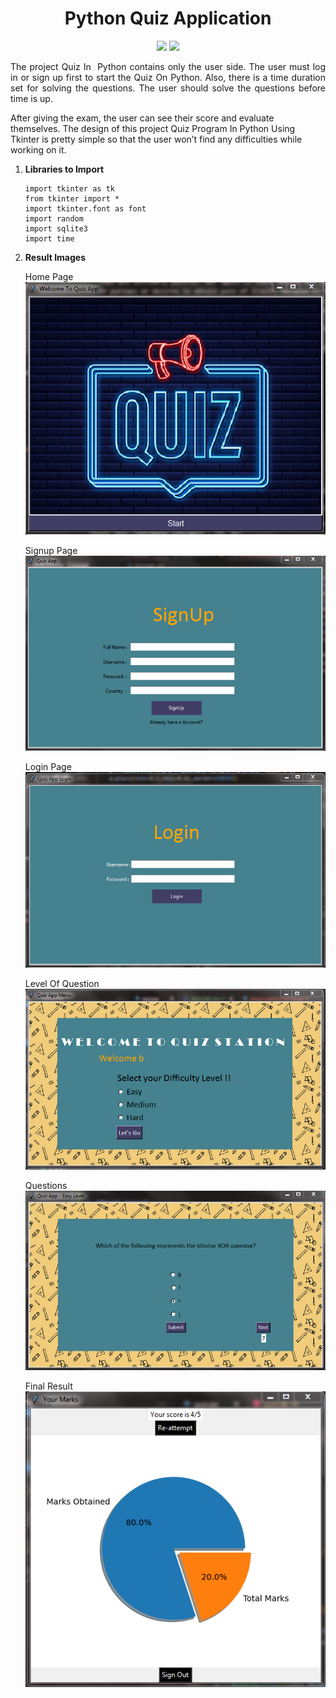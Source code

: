 <h1 align="center">Python Quiz Application</h1>
<p align="center">
<img src="https://img.shields.io/badge/Python-FFD43B?style=for-the-badge&logo=python&logoColor=blue" />
<img src="https://img.shields.io/badge/SQLite-07405E?style=for-the-badge&logo=sqlite&logoColor=white" />
</p>

<p  align="justify">
The project Quiz In  Python contains only the user side. The user must log in or sign up first to start the Quiz On Python. Also, there is a time duration set for solving the questions. The user should solve the questions before time is up.

After giving the exam, the user can see their score and evaluate themselves. The design of this project Quiz Program In Python Using Tkinter is pretty simple so that the user won’t find any difficulties while working on it.
</p>

1. **Libraries to Import**

    ```
    import tkinter as tk
    from tkinter import *
    import tkinter.font as font
    import random
    import sqlite3 
    import time
    ```
2. **Result Images**

    Home Page
    ![Read Image](/Images/readme_home.PNG)

    Signup Page
    ![Read Image](/Images/readme_singup.PNG)

    Login Page
    ![Read Image](/Images/readme_signin.PNG)

    Level Of Question
    ![Read Image](/Images/readme_level.PNG)

    Questions
    ![Read Image](/Images/readme_question.PNG)

    Final Result
    ![Read Image](/Images/readme_result.PNG)




